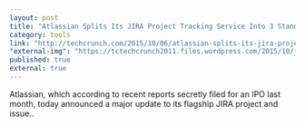 ```yaml
---
layout: post
title: "Atlassian Splits Its JIRA Project Tracking Service Into 3 Standalone Offerings To Better Serve Non-Technical Teams | TechCrunch"
category: tools
link: "http://techcrunch.com/2015/10/06/atlassian-splits-its-jira-project-tracking-service-into-3-standalone-offerings-to-better-serve-non-technical-teams/?ncid=rss"
"external-img": "https://tctechcrunch2011.files.wordpress.com/2015/10/jira-sofware-backlog.png?w=764&h=400&crop=1"
published: true
external: true
---
```

<p>
Atlassian, which according to recent reports secretly filed for an IPO last month, today announced a major update to its flagship JIRA project and issue..</p>